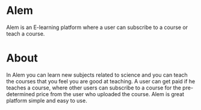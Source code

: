 # Alem
Alem is an E-learning platform where a user can subscribe to a course or teach a course.
# About
In Alem you can learn new subjects related to science and you can teach the courses that you feel you are good at teaching. A user can get paid if he teaches a course, where other users can subscribe to a course for the pre-determined price from the user who uploaded the course.
Alem is great platform simple and easy to use.
